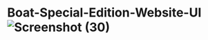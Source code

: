 # Boat-Special-Edition-Website-UI![Screenshot (30)](https://user-images.githubusercontent.com/62028116/207098786-fd4c6022-ef2f-48cd-b90f-6707b35da5c4.png)
